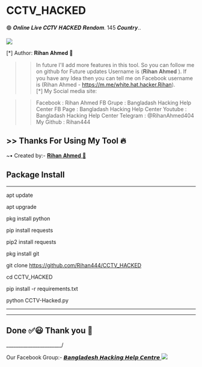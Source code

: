 # CCTV_HACKED
🟢 𝑶𝒏𝒍𝒊𝒏𝒆 𝑳𝒊𝒗𝒆 𝑪𝑪𝑻𝑽 𝑯𝑨𝑪𝑲𝑬𝑫 𝑹𝒆𝒏𝒅𝒐𝒎. 145 𝑪𝒐𝒖𝒏𝒕𝒓𝒚.. 

<!DOCTYPE html>
<html>
<head>
<body>
   <img src="https://64.media.tumblr.com/b8063d878c8ed9e10207c30a30f1b1c6/7653f28cae22ed4d-10/s540x810/f6a99169e699329b860e6783ce4570b2ac626c75.jpg" />
</body>
</html>

[*] Author:  𝐑𝐢𝐡𝐚𝐧 𝐀𝐡𝐦𝐞𝐝 🔰

>> In future I'll add more features in this tool. So you can follow me on github for Future updates Username is (𝐑𝐢𝐡𝐚𝐧 𝐀𝐡𝐦𝐞𝐝 ).
>> If you have any Idea then you can tell me on Facebook username is (Rihan Ahmed - https://m.me/white.hat.hacker.Rihan).                                                       
[*] My Social media site:

>> Facebook   : Rihan Ahmed
>> FB Grupe    : Bangladash Hacking Help Center
>> FB Page      : Bangladash Hacking Help Center
>> Youtube      : Bangladash Hacking Help Center
>>  Telegram    : @RihanAhmed404
>> My Github   : Rihan444

## >> Thanks For Using My Tool 🔥

<!DOCTYPE html>
<html>
</head>
<body>
<P>      ~• Created by:- <a href="https://m.me/white.hat.hacker.Rihan" target="_blank"> 𝐑𝐢𝐡𝐚𝐧 𝐀𝐡𝐦𝐞𝐝 🔰 </a>
</body>
</html>

## Package Install 
_______________________________________________

apt update

apt upgrade

pkg install python

pip install requests

pip2 install requests

pkg install git

git clone https://github.com/Rihan444/CCTV_HACKED

cd CCTV_HACKED

pip install -r requirements.txt

python CCTV-Hacked.py
________________________________________________
_______________________

## Done ✅😃 Thank you 💓
_______________________/
<!DOCTYPE html>
<html>
</head>
<body>
<P> Our Facebook Group:- <a href="https://facebook.com/groups/3749151271810746/" target="_blank"> 𝘽𝙖𝙣𝙜𝙡𝙖𝙙𝙚𝙨𝙝 𝙃𝙖𝙘𝙠𝙞𝙣𝙜 𝙃𝙚𝙡𝙥 𝘾𝙚𝙣𝙩𝙧𝙚 </a>
</body>
</html>



<!DOCTYPE html>
<html>
<head>
<body>
   <img src="https://64.media.tumblr.com/97e76432098c83bb6d6e6db5294b4a79/7653f28cae22ed4d-60/s540x810/b1efb4cc2337eb0e944832911fa446af195929f0.png" />
</body>
</html>
